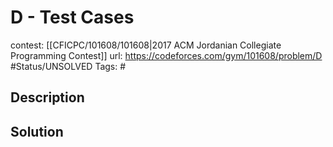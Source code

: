 # D - Test Cases

contest: [[CFICPC/101608/101608|2017 ACM Jordanian Collegiate Programming Contest]]
url: https://codeforces.com/gym/101608/problem/D
#Status/UNSOLVED
Tags: #

## Description

## Solution


